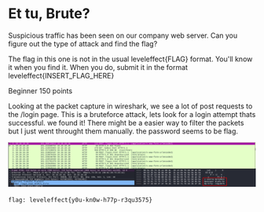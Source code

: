 # Et tu, Brute?


Suspicious traffic has been seen on our company web server. Can you figure out the type of attack and find the flag?

The flag in this one is not in the usual leveleffect{FLAG} format. You'll know it when you find it. When you do, submit it in the format leveleffect{INSERT_FLAG_HERE}

Beginner 
150 points

Looking at the packet capture in wireshark, we see a lot of post requests to the /login page. This is a bruteforce attack, lets look for a login attempt thats successful.
we found it! There might be a easier way to filter the packets but I just went throught them manually.
the password seems to be flag.

![flag](/Images/et_tu_brute.png)

`flag: leveleffect{y0u-kn0w-h77p-r3qu3575}`
